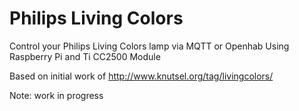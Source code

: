 # Philips Living Colors

Control your Philips Living Colors lamp via MQTT or Openhab
Using Raspberry Pi and Ti CC2500 Module

Based on initial work of http://www.knutsel.org/tag/livingcolors/

Note: work in progress

